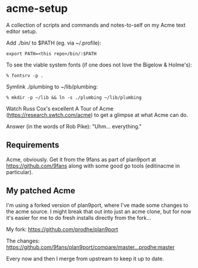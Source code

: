 # acme-setup

A collection of scripts and commands and notes-to-self on my Acme text editor setup.

Add ./bin/ to $PATH (eg. via ~/.profile):

	export PATH=<this repo>/bin/:$PATH

To see the viable system fonts (if one does not love the Bigelow & Holme's):

	% fontsrv -p .

Symlink ./plumbing to ~/lib/plumbing:

	% mkdir -p ~/lib && ln -s ./plumbing ~/lib/plumbing

Watch Russ Cox's excellent A Tour of Acme (https://research.swtch.com/acme) to get a glimpse at what Acme can do.

Answer (in the words of Rob Pike): "Uhm... everything."


## Requirements

Acme, obviously. Get it from the 9fans as part of plan9port at https://github.com/9fans along with some good go tools (editinacme in particular).

## My patched Acme

I'm using a forked version of plan9port, where I've made some changes to the acme source. I might break that out into just an acme clone, but for now it's easier for me to do fresh installs directly from the fork...

My fork: https://github.com/prodhe/plan9port

The changes: https://github.com/9fans/plan9port/compare/master...prodhe:master

Every now and then I merge from upstream to keep it up to date.

